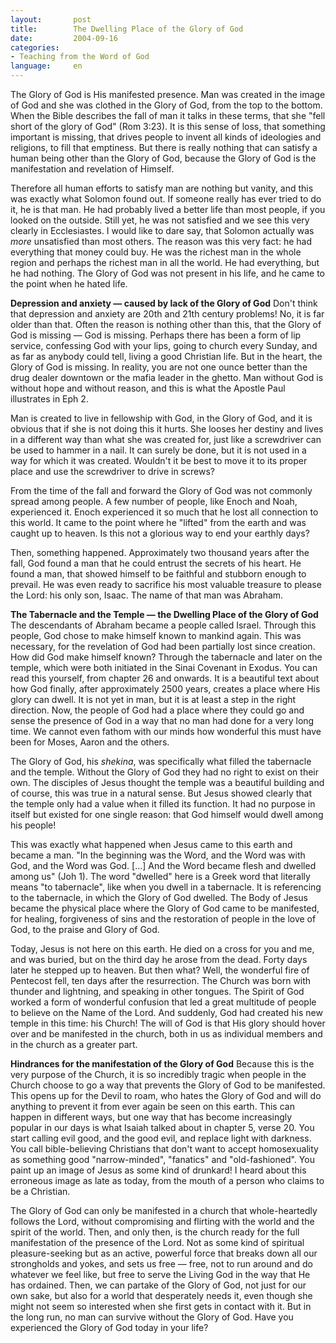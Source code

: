 ```yaml
---
layout:       post
title:        The Dwelling Place of the Glory of God
date:         2004-09-16
categories:
- Teaching from the Word of God
language:     en
---
```

The Glory of God is His manifested presence.  Man was created in the image of God and she was clothed in the Glory of God, from the top to the bottom.  When the Bible describes the fall of man it talks in these terms, that she "fell short of the glory of God" (Rom 3:23).  It is this sense of loss, that something important is missing, that drives people to invent all kinds of ideologies and religions, to fill that emptiness.  But there is really nothing that can satisfy a human being other than the Glory of God, because the Glory of God is the manifestation and revelation of Himself.

Therefore all human efforts to satisfy man are nothing but vanity, and this was exactly what Solomon found out.  If someone really has ever tried to do it, he is that man.  He had probably lived a better life than most people, if you looked on the outside.  Still yet, he was not satisfied and we see this very clearly in Ecclesiastes.  I would like to dare say, that Solomon actually was <em>more</em> unsatisfied than most others.  The reason was this very fact: he had everything that money could buy. He was the richest man in the whole region and perhaps the richest man in all the world.  He had everything, but he had nothing.  The Glory of God was not present in his life, and he came to the point when he hated life.

<b>Depression and anxiety &mdash; caused by lack of the Glory of God</b>
Don\'t think that depression and anxiety are 20th and 21th century problems!  No, it is far older than that.  Often the reason is nothing other than this, that the Glory of God is missing &mdash; God is missing.  Perhaps there has been a form of lip service, confessing God with your lips, going to church every Sunday, and as far as anybody could tell, living a good Christian life.  But in the heart, the Glory of God is missing.  In reality, you are not one ounce better than the drug dealer downtown or the mafia leader in the ghetto.  Man without God is without hope and without reason, and this is what the Apostle Paul illustrates in Eph 2.

Man is created to live in fellowship with God, in the Glory of God, and it is obvious that if she is not doing this it hurts.  She looses her destiny and lives in a different way than what she was created for, just like a screwdriver can be used to hammer in a nail.  It can surely be done, but it is not used in a way for which it was created.  Wouldn\'t it be best to move it to its proper place and use the screwdriver to drive in screws?

From the time of the fall and forward the Glory of God was not commonly spread among people.  A few number of people, like Enoch and Noah, experienced it.  Enoch experienced it so much that he lost all connection to this world.  It came to the point where he "lifted" from the earth and was caught up to heaven.  Is this not a glorious way to end your earthly days?

Then, something happened.  Approximately two thousand years after the fall, God found a man that he could entrust the secrets of his heart.  He found a man, that showed himself to be faithful and stubborn enough to prevail.  He was even ready to sacrifice his most valuable treasure to please the Lord: his only son, Isaac.  The name of that man was Abraham.

<b>The Tabernacle and the Temple &mdash; the Dwelling Place of the Glory of God</b>
The descendants of Abraham became a people called Israel.  Through this people, God chose to make himself known to mankind again.  This was necessary, for the revelation of God had been partially lost since creation.  How did God make himself known?  Through the tabernacle and later on the temple, which were both initiated in the Sinai Covenant in Exodus.  You can read this yourself, from chapter 26 and onwards.  It is a beautiful text about how God finally, after approximately 2500 years, creates a place where His glory can dwell.  It is not yet in man, but it is at least a step in the right direction.  Now, the people of God had a place where they could go and sense the presence of God in a way that no man had done for a very long time.  We cannot even fathom with our minds how wonderful this must have been for Moses, Aaron and the others.

The Glory of God, his <em>shekina</em>, was specifically what filled the tabernacle and the temple.  Without the Glory of God they had no right to exist on their own.  The disciples of Jesus thought the temple was a beautiful building and of course, this was true in a natural sense.  But Jesus showed clearly that the temple only had a value when it filled its function.  It had no purpose in itself but existed for one single reason: that God himself would dwell among his people!

This was exactly what happened when Jesus came to this earth and became a man.  "In the beginning was the Word, and the Word was with God, and the Word was God.  [...] And the Word became flesh and dwelled among us" (Joh 1).  The word "dwelled" here is a Greek word that literally means "to tabernacle", like when you dwell in a tabernacle.  It is referencing to the tabernacle, in which the Glory of God dwelled.  The Body of Jesus became the physical place where the Glory of God came to be manifested, for healing, forgiveness of sins and the restoration of people in the love of God, to the praise and Glory of God.

Today, Jesus is not here on this earth.  He died on a cross for you and me, and was buried, but on the third day he arose from the dead.  Forty days later he stepped up to heaven.  But then what?  Well, the wonderful fire of Pentecost fell, ten days after the resurrection.  The Church was born with thunder and lightning, and speaking in other tongues.  The Spirit of God worked a form of wonderful confusion that led a great multitude of people to believe on the Name of the Lord.  And suddenly, God had created his new temple in this time: his Church!  The will of God is that His glory should hover over and be manifested in the church, both in us as individual members and in the church as a greater part.

<b>Hindrances for the manifestation of the Glory of God</b>
Because this is the very purpose of the Church, it is so incredibly tragic when people in the Church choose to go a way that prevents the Glory of God to be manifested.  This opens up for the Devil to roam, who hates the Glory of God and will do anything to prevent it from ever again be seen on this earth.  This can happen in different ways, but one way that has become increasingly popular in our days is what Isaiah talked about in chapter 5, verse 20.  You start calling evil good, and the good evil, and replace light with darkness.  You call bible-believing Christians that don\'t want to accept homosexuality as something good "narrow-minded", "fanatics" and "old-fashioned".  You paint up an image of Jesus as some kind of drunkard!  I heard about this erroneous image as late as today, from the mouth of a person who claims to be a Christian.

The Glory of God can only be manifested in a church that whole-heartedly follows the Lord, without compromising and flirting with the world and the spirit of the world.  Then, and only then, is the church ready for the full manifestation of the presence of the Lord.  Not as some kind of spiritual pleasure-seeking but as an active, powerful force that breaks down all our strongholds and yokes, and sets us free &mdash; free, not to run around and do whatever we feel like, but free to serve the Living God in the way that He has ordained.  Then, we can partake of the Glory of God, not just for our own sake, but also for a world that desperately needs it, even though she might not seem so interested when she first gets in contact with it.  But in the long run, no man can survive without the Glory of God.  Have you experienced the Glory of God today in your life?
